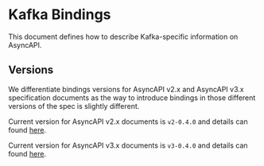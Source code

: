 # Kafka Bindings

This document defines how to describe Kafka-specific information on AsyncAPI.

<a name="versions"></a>

## Versions

We differentiate bindings versions for AsyncAPI v2.x and AsyncAPI v3.x specification documents as the way to introduce bindings in those different versions of the spec is slightly different.

Current version for AsyncAPI v2.x documents is `v2-0.4.0` and details can found [here](./README-v2.md).

Current version for AsyncAPI v3.x documents is `v3-0.4.0` and details can found [here](./README-v2.md).
